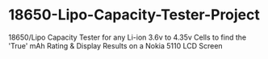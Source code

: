 # 18650-Lipo-Capacity-Tester-Project
18650/Lipo Capacity Tester for any Li-ion 3.6v to 4.35v Cells to find the 'True' mAh Rating &amp; 
Display Results on a Nokia 5110 LCD Screen

